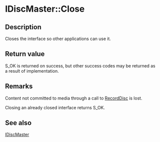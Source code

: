 # IDiscMaster::Close

## Description

Closes the interface so other applications can use it.

## Return value

S_OK is returned on success, but other success codes may be returned as a result of implementation.

## Remarks

Content not committed to media through a call to
[RecordDisc](https://learn.microsoft.com/windows/desktop/api/imapi/nf-imapi-idiscmaster-recorddisc) is lost.

Closing an already closed interface returns S_OK.

## See also

[IDiscMaster](https://learn.microsoft.com/windows/desktop/api/imapi/nn-imapi-idiscmaster)